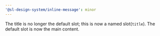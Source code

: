 ```yaml
---
'@sl-design-system/inline-message': minor
---
```


The title is no longer the default slot; this is now a named slot(`title`). The default slot is now the main content.
